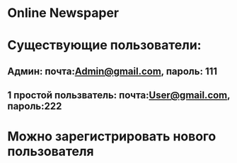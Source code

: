 # Online Newspaper
# Существующие пользователи:
## Админ: почта:Admin@gmail.com, пароль: 111 
## 1 простой пользватель: почта:User@gmail.com, пароль:222
# Можно зарегистрировать нового пользователя
